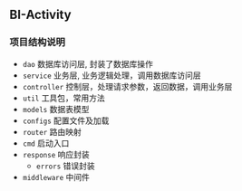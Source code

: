 ## BI-Activity

### 项目结构说明
- `dao` 数据库访问层, 封装了数据库操作
- `service` 业务层, 业务逻辑处理，调用数据库访问层
- `controller` 控制层，处理请求参数，返回数据，调用业务层
- `util` 工具包，常用方法
- `models` 数据表模型
- `configs` 配置文件及加载
- `router` 路由映射
- `cmd` 启动入口
- `response` 响应封装
    - `errors` 错误封装
- `middleware` 中间件